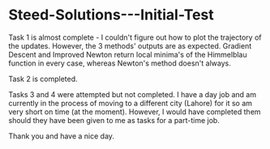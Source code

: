 # Steed-Solutions---Initial-Test

Task 1 is almost complete - I couldn't figure out how to plot the trajectory of the updates. However, the 3 methods' outputs are as expected. Gradient Descent and Improved Newton return local minima's of the Himmelblau function in every case, whereas Newton's method doesn't always. 

Task 2 is completed.

Tasks 3 and 4 were attempted but not completed. I have a day job and am currently in the process of moving to a different city (Lahore) for it so am very short on time (at the moment). However, I would have completed them should they have been given to me as tasks for a part-time job. 

Thank you and have a nice day.
